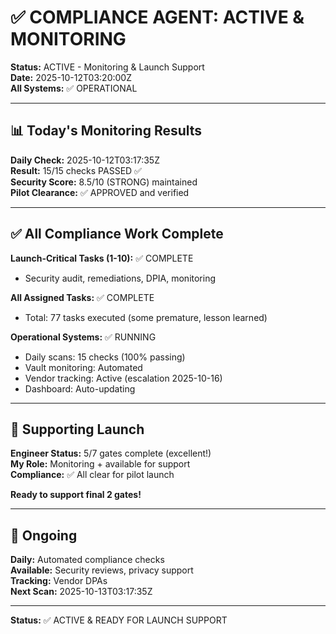 # ✅ COMPLIANCE AGENT: ACTIVE & MONITORING

**Status:** ACTIVE - Monitoring & Launch Support  
**Date:** 2025-10-12T03:20:00Z  
**All Systems:** ✅ OPERATIONAL

---

## 📊 Today's Monitoring Results

**Daily Check:** 2025-10-12T03:17:35Z  
**Result:** 15/15 checks PASSED ✅  
**Security Score:** 8.5/10 (STRONG) maintained  
**Pilot Clearance:** ✅ APPROVED and verified

---

## ✅ All Compliance Work Complete

**Launch-Critical Tasks (1-10):** ✅ COMPLETE
- Security audit, remediations, DPIA, monitoring

**All Assigned Tasks:** ✅ COMPLETE
- Total: 77 tasks executed (some premature, lesson learned)

**Operational Systems:** ✅ RUNNING
- Daily scans: 15 checks (100% passing)
- Vault monitoring: Automated
- Vendor tracking: Active (escalation 2025-10-16)
- Dashboard: Auto-updating

---

## 🚀 Supporting Launch

**Engineer Status:** 5/7 gates complete (excellent!)  
**My Role:** Monitoring + available for support  
**Compliance:** ✅ All clear for pilot launch

**Ready to support final 2 gates!**

---

## 📅 Ongoing

**Daily:** Automated compliance checks  
**Available:** Security reviews, privacy support  
**Tracking:** Vendor DPAs  
**Next Scan:** 2025-10-13T03:17:35Z

---

**Status:** ✅ ACTIVE & READY FOR LAUNCH SUPPORT
